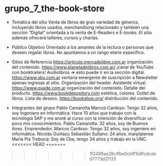 # grupo_7_the-book-store

- Temática del sitio
Venta de libros de gran variedad de géneros, incluyendo libros usados, merchandising relacionado y también una sección “Digital” orientada a la venta de E-Readers e E-books.
El sitio además ofrecerá talleres, cursos y charlas.

- Público Objetivo
Orientado a los amantes de la lectura o personas que deseen regalar libros. No apuntamos a un rango etario específico.

- Sitios de Referencia
https://articulo.mercadolibre.com.ar organización del contenido.
https://www.planetadelibros.com.ar/ ¡canal de YouTube con booktrailers! Audiolibros => esto puede ir en la sección digital.
https://www.sbs.com.ar ventana emergente de suscripción a Newsletter apenas ingresas al sitio. Organización del header. Asistente virtual.
https://www.quade.com.ar organización del contenido. Detalle del producto.
https://www.bookdepository.com estética, colores. Outlet de libros. Lista de deseos.
https://bookshop.org/ distribución del contenido.

- Integrantes del grupo
Pablo Camarotta
Marcos Cardoso: Tengo 32 años, soy Ingeniero en Informática. Hace 10 años que trabajo con la tecnología SAP y me anoté al curso con la intención de diversificar un poco mis conocimientos.
Pablo Camarotta: 32 años, soy de Buenos Aires. Emprendedor.
Marcos Cardoso: Tengo 32 años, soy ingeniero en informática.
Nicolás Guiñazu
Sebastián Sultano: 24 años. marplatense
María Pía Trebucq: Soy de Cba, tengo 34 años y trabajo en la UNC.
<<<<<<< HEAD
=======

>>>>>>> 1f2499ae28c1fbe0cbff1b9fcdcde07773d2f133
